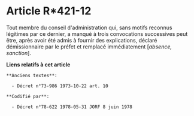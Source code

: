 # Article R*421-12

Tout membre du conseil d'administration qui, sans motifs reconnus légitimes par ce dernier, a manqué à trois convocations
successives peut être, après avoir été admis à fournir des explications, déclaré démissionnaire par le préfet et remplacé
immédiatement [*absence, sanction*].

**Liens relatifs à cet article**

	**Anciens textes**:

	  - Décret n°73-986 1973-10-22 art. 10

	**Codifié par**:

	  - Décret n°78-622 1978-05-31 JORF 8 juin 1978
